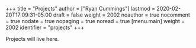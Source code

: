 +++
title = "Projects"
author = ["Ryan Cummings"]
lastmod = 2020-02-20T17:09:31-05:00
draft = false
weight = 2002
noauthor = true
nocomment = true
nodate = true
nopaging = true
noread = true
[menu.main]
  weight = 2002
  identifier = "projects"
+++

Projects will live here.
